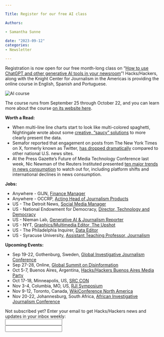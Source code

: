 ```yaml
---

Title: Register for our free AI class

Authors: 

- Samantha Sunne

date: "2023-09-12" 
categories: 
- Newsletter 

---
```


Registration is now open for our free month-long class on “[How to use ChatGPT and other generative AI tools in your newsroom](https://journalismcourses.org/course/how-to-use-chatgpt-and-other-generative-ai-tools-in-your-newsrooms/)”! Hacks/Hackers, along with the Knight Center for Journalism in the Americas is providing the online course in English, Spanish and Portuguese. 

![AI course](https://media.licdn.com/dms/image/sync/D4D27AQFMO4zrDLeTvw/articleshare-shrink_1280_800/0/1693860736924?e=1695056400&v=beta&t=qc7g6sTlvASEIz64pCX6Jg76EPjWJZKl5lwpE9wSAG4)

The course runs from September 25 through October 22, and you can learn more about the course [on its website here](https://journalismcourses.org/course/how-to-use-chatgpt-and-other-generative-ai-tools-in-your-newsrooms/).

**Worth a Read:**



* When multi-line line charts start to look like multi-colored spaghetti, Nightingale wrote about some [creative, “saucy” solutions](https://nightingaledvs.com/spaghetti-dashboard-chart-solutions/) to more clearly present the data.
* Semafor reported that engagement on posts from The New York Times on X, formerly known as Twitter, [has dropped dramatically](https://www.semafor.com/article/09/10/2023/twitter-appears-to-throttle-new-york-times) compared to other national U.S. news sites.
* At the Press Gazette’s Future of Media Technology Conference last week, Nic Newman of the Reuters Instituted presented [ten major trends in news consumption](https://pressgazette.co.uk/media-audience-and-business-data/media_metrics/news-trends-2023/) to watch out for, including platform shifts and international declines in news consumption.

**Jobs:**



* Anywhere - GIJN, [Finance Manager](https://global-investigative-journalism-network.rippling-ats.com/job/668586/finance-manager)
* Anywhere - OCCRP, [Acting Head of Journalism Products](https://www.occrp.org/en/occrp-jobs/acting-head-of-journalism-products)
* US - The Detroit News, [Social Media Manager](https://careers.journalists.org/jobs/19111053/social-media-manager)
* US - National Endowment for Democracy, [Director, Technology and Democracy](https://www.ned.org/about/jobs/#op-584674-2360-director-technology-and-democracy)
* US - Nieman Lab, [Generative AI & Journalism Reporter](https://www.niemanlab.org/2023/09/nieman-lab-is-expanding-come-work-with-us/)
* US - NYT, [Graphics/Multimedia Editor, The Upshot](https://nytimes.wd5.myworkdayjobs.com/en-US/NYT/job/New-York-NY/Graphics-Multimedia-Editor--The-Upshot_REQ-014694-1)
* US - The Philadelphia Inquirer, [Data Editor](https://us231.dayforcehcm.com/CandidatePortal/en-US/philainquirer/Posting/View/833)
* US - Syracuse University, [Assistant Teaching Professor, Journalism](https://www.sujobopps.com/postings/100788)

**Upcoming Events:**



* Sep 19-22, Gothenburg, Sweden, [Global Investigative Journalism Conference](https://gijc2023.org/)
* Sep 27-28, Online, [Global Summit on Disinformation](https://cumbredesinformacion.com/)
* Oct 5-7, Buenos Aires, Argentina, [Hacks/Hackers Buenos Aires Media Party](https://mediaparty.org/)
* Oct 17-18, Minneapolis, US, [SRC CON](https://2023.srccon.org/)
* Nov 3-4, Columbia, MO, US, [RJI Symposium](https://rji.submittable.com/submit/254162/rji-symposium-in-service-to-our-communities)
* Nov 9-12, Toronto, Canada, [WikiConference North America](https://wikiconference.org/wiki/2023/Main_Page)
* Nov 20-22, Johannesburg, South Africa, [African Investigative Journalism Conference](https://aijc.africa/)

<div id="mc_embed_signup"><form id="mc-embedded-subscribe-form" class="validate" action="//hackshackers.us1.list-manage.com/subscribe/post?u=c56f2e53d5ed6ef87f8aaa75c&amp;id=fb2bc6f10b" method="post" name="mc-embedded-subscribe-form" novalidate="" target="_blank">

<div id="mc_embed_signup_scroll">

<div class="mc-field-group"><label for="mce-EMAIL">Not subscribed yet? Enter your email to get Hacks/Hackers news and updates in your inbox weekly:  </label></div>

<div class="mc-field-group"><input id="mce-EMAIL" class="required email" name="EMAIL" type="email" value="" /></div>

<!-- real people should not fill this in and expect good things - do not remove this or risk form bot signups-->

<div style="position: absolute; left: -5000px;"><input tabindex="-1" name="b_c56f2e53d5ed6ef87f8aaa75c_fb2bc6f10b" type="text" value="" /></div>

<div class="clear"><input id="mc-embedded-subscribe" class="button" name="subscribe" typ
